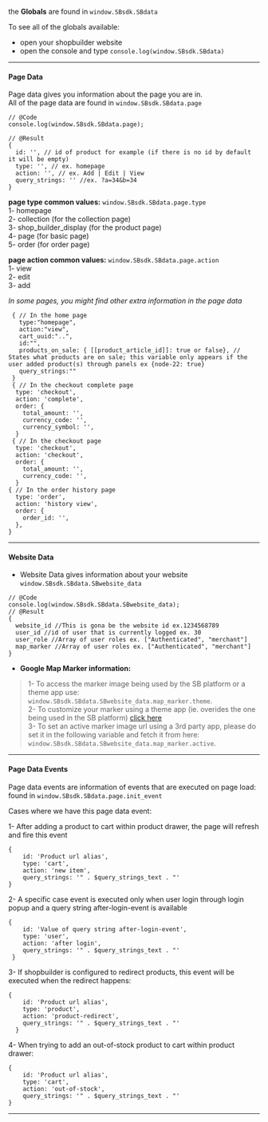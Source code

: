 the **Globals** are found in  `window.SBsdk.SBdata`                    
                
To see all of the globals available:          
- open your shopbuilder website        
- open the console and type `console.log(window.SBsdk.SBdata)`         
      
---------------------------------
             
#### Page Data

Page data gives you information about the page you are in.       
All of the page data are found in `window.SBsdk.SBdata.page`     
                 
```   
// @Code        
console.log(window.SBsdk.SBdata.page);          

// @Result
{         
  id: '', // id of product for example (if there is no id by default it will be empty)              
  type: '', // ex. homepage
  action: '', // ex. Add | Edit | View            
  query_strings: '' //ex. ?a=34&b=34         
}      
``` 
        
**page type common values:**  `window.SBsdk.SBdata.page.type`               
1- homepage       
2- collection (for the collection page)     
3- shop_builder_display (for the product page)       
4- page (for basic page)        
5- order (for order page)                
       

**page action common values:** `window.SBsdk.SBdata.page.action`               
1- view             
2- edit      
3- add                          
     
                                  
*In some pages, you might find other extra information in the page data*            
                   
```
 { // In the home page
   type:"homepage",
   action:"view",
   cart_uuid:"..",
   id:"",
   products_on_sale: { [[product_article_id]]: true or false}, // States what products are on sale; this variable only appears if the user added product(s) through panels ex {node-22: true} 
   query_strings:""
 }
 { // In the checkout complete page
  type: 'checkout',
  action: 'complete',
  order: {
    total_amount: '',
    currency_code: '',
    currency_symbol: '',
  }
 { // In the checkout page
  type: 'checkout',
  action: 'checkout',
  order: {
    total_amount: '',
    currency_code: '',
  }
{ // In the order history page
  type: 'order',
  action: 'history view',
  order: {
    order_id: '',
  },
}

```
      
             
---------------------------------
      
#### Website Data    

- Website Data gives information about your website `window.SBsdk.SBdata.SBwebsite_data`    

```  
// @Code       
console.log(window.SBsdk.SBdata.SBwebsite_data);      
// @Result 
{
  website_id //This is gona be the website id ex.1234568789
  user_id //id of user that is currently logged ex. 30       
  user_role //Array of user roles ex. ["Authenticated", "merchant"]                
  map_marker //Array of user roles ex. ["Authenticated", "merchant"]                
}
```
     

- **Google Map Marker information:**
 
>  1- To access the marker image being used by the SB platform or a theme app use: `window.SBsdk.SBdata.SBwebsite_data.map_marker.theme`.                  
>  2- To customize your marker using a theme app (ie. overides the one being used in the SB platform) [click here](/sdk/callbacks/#google-map-marker-callback)   
>  3- To set an active marker image url using a 3rd party app, please do set it in the following variable and fetch it from here: `window.SBsdk.SBdata.SBwebsite_data.map_marker.active`.           

---------------------------------
      
#### Page Data Events         
                 
Page data events are information of events that are executed on page load:         
found in `window.SBsdk.SBdata.page.init_event`               
         
Cases where we have this page data event:     

1- After adding a product to cart within product drawer, the page will refresh and fire this event        
                  
```
{
    id: 'Product url alias',
    type: 'cart',
    action: 'new item',
    query_strings: '" . $query_strings_text . "'
}
```      

2- A specific case event is executed only when user login through login popup and a query string after-login-event is available       
               
```
{
    id: 'Value of query string after-login-event',
    type: 'user',
    action: 'after login',
    query_strings: '" . $query_strings_text . "'
 }
```
           
3- If shopbuilder is configured to redirect products, this event will be executed when the redirect happens:      
       
```
{
    id: 'Product url alias',
    type: 'product',
    action: 'product-redirect',
    query_strings: '" . $query_strings_text . "'
  }
```     
     
4- When trying to add an out-of-stock product to cart within product drawer: 
     
```
{
    id: 'Product url alias',
    type: 'cart',
    action: 'out-of-stock',
    query_strings: '" . $query_strings_text . "'
}
```

             
------------------
             